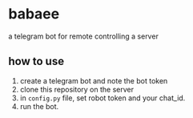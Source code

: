 # babaee
a telegram bot for remote controlling a server

## how to use

1. create a telegram bot and note the bot token
2. clone this repository on the server
3. in `config.py` file, set robot token and your chat_id.
4. run the bot.
